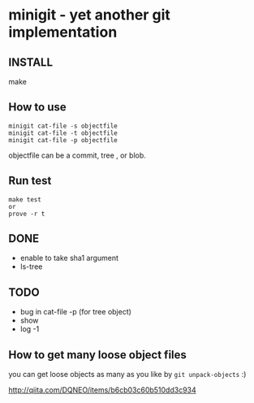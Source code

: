 # minigit - yet another git implementation

## INSTALL

make

## How to use
```
minigit cat-file -s objectfile
minigit cat-file -t objectfile
minigit cat-file -p objectfile
```

objectfile can be a commit, tree , or blob.

## Run test

```
make test
or
prove -r t
```

## DONE
* enable to take sha1 argument
* ls-tree

## TODO
* bug in cat-file -p (for tree object)
* show
* log -1

## How to get many loose object files

you can get loose objects as many as you like by `git unpack-objects` :)

http://qiita.com/DQNEO/items/b6cb03c60b510dd3c934

